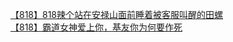 [【818】818辣个站在安禄山面前睡着被客服叫醒的田螺](http://tieba.baidu.com/p/3165762609?see_lz=1&pn=)   
[【818】霸道女神爱上你，基友你为何要作死](http://tieba.baidu.com/p/3166319119?see_lz=1&pn=)   
